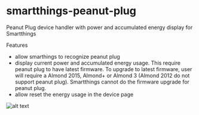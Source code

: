 # smartthings-peanut-plug
Peanut Plug device handler with power and accumulated energy display for Smartthings

Features
- allow smarthings to recognize peanut plug
- display current power and accumulated energy usage. This require peanut plug to have latest firmware. To upgrade to latest firmware, user will require a Almond 2015, Almond+ or Almond 3 (Almond 2012 do not support peanut plug). Smartthings cannot do the firmware upgrade for peanut plug.
- allow reset the energy usage in the device page

![alt text](https://github.com/pakmanwg/smartthings-peanut-plug/blob/master/IMG_1914.PNG)
